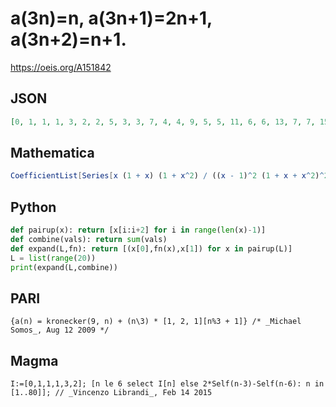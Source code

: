 # a\(3n\)\=n, a\(3n\+1\)\=2n\+1, a\(3n\+2\)\=n\+1\.
https://oeis.org/A151842
## JSON
```JSON
[0, 1, 1, 1, 3, 2, 2, 5, 3, 3, 7, 4, 4, 9, 5, 5, 11, 6, 6, 13, 7, 7, 15, 8, 8, 17, 9, 9, 19, 10, 10, 21, 11, 11, 23, 12, 12, 25, 13, 13, 27, 14, 14, 29, 15, 15, 31, 16, 16, 33, 17, 17, 35, 18, 18, 37, 19, 19, 39, 20, 20, 41, 21, 21, 43, 22, 22, 45, 23, 23, 47]
```
## Mathematica
```Mathematica
CoefficientList[Series[x (1 + x) (1 + x^2) / ((x - 1)^2 (1 + x + x^2)^2), {x, 0, 70}], x] (* _Vincenzo Librandi_, Feb 14 2015 *)
```
## Python
```Python
def pairup(x): return [x[i:i+2] for i in range(len(x)-1)]
def combine(vals): return sum(vals)
def expand(L,fn): return [(x[0],fn(x),x[1]) for x in pairup(L)]
L = list(range(20))
print(expand(L,combine))
```
## PARI
```PARI
{a(n) = kronecker(9, n) + (n\3) * [1, 2, 1][n%3 + 1]} /* _Michael Somos_, Aug 12 2009 */
```
## Magma
```Magma
I:=[0,1,1,1,3,2]; [n le 6 select I[n] else 2*Self(n-3)-Self(n-6): n in [1..80]]; // _Vincenzo Librandi_, Feb 14 2015
```
